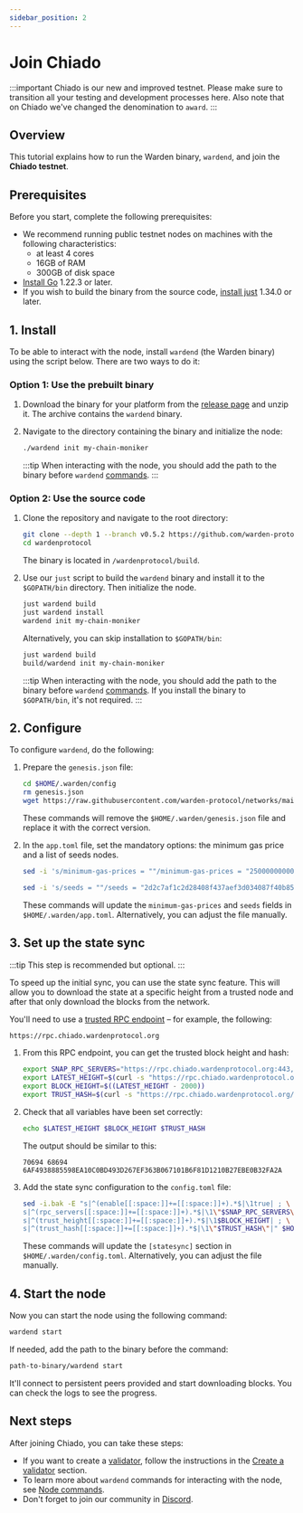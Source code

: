 ```yaml
---
sidebar_position: 2
---
```


# Join Chiado

:::important Chiado is our new and improved testnet. Please make sure to transition all your testing and development processes here. Also note that on Chiado we've changed the denomination to `award`. :::

## Overview

This tutorial explains how to run the Warden binary, `wardend`, and join the **Chiado testnet**.

## Prerequisites

Before you start, complete the following prerequisites:

* We recommend running public testnet nodes on machines with the following characteristics:
  * at least 4 cores
  * 16GB of RAM
  * 300GB of disk space
* [Install Go](https://golang.org/doc/install) 1.22.3 or later.
* If you wish to build the binary from the source code, [install just](https://github.com/casey/just) 1.34.0 or later.

## 1. Install

To be able to interact with the node, install `wardend` (the Warden binary) using the script below. There are two ways to do it:

### Option 1: Use the prebuilt binary

1. Download the binary for your platform from the [release page](https://github.com/warden-protocol/wardenprotocol/releases/tag/v0.5.2) and unzip it. The archive contains the `wardend` binary.
2.  Navigate to the directory containing the binary and initialize the node:

    ```bash
    ./wardend init my-chain-moniker
    ```

    :::tip When interacting with the node, you should add the path to the binary before `wardend` [commands](../../../../operate-a-node/node-commands/). :::

### Option 2: Use the source code

1.  Clone the repository and navigate to the root directory:

    ```bash
    git clone --depth 1 --branch v0.5.2 https://github.com/warden-protocol/wardenprotocol
    cd wardenprotocol
    ```

    The binary is located in `/wardenprotocol/build`.
2.  Use our `just` script to build the `wardend` binary and install it to the `$GOPATH/bin` directory. Then initialize the node.

    ```bash
    just wardend build
    just wardend install
    wardend init my-chain-moniker
    ```

    Alternatively, you can skip installation to `$GOPATH/bin`:

    ```bash
    just wardend build
    build/wardend init my-chain-moniker
    ```

    :::tip When interacting with the node, you should add the path to the binary before `wardend` [commands](../../../../operate-a-node/node-commands/). If you install the binary to `$GOPATH/bin`, it's not required. :::

## 2. Configure

To configure `wardend`, do the following:

1.  Prepare the `genesis.json` file:

    ```bash
    cd $HOME/.warden/config
    rm genesis.json
    wget https://raw.githubusercontent.com/warden-protocol/networks/main/testnets/chiado/genesis.json
    ```

    These commands will remove the `$HOME/.warden/genesis.json` file and replace it with the correct version.
2.  In the `app.toml` file, set the mandatory options: the minimum gas price and a list of seeds nodes.

    ```bash
    sed -i 's/minimum-gas-prices = ""/minimum-gas-prices = "250000000000000award"/' app.toml
    ```

    ```bash
    sed -i 's/seeds = ""/seeds = "2d2c7af1c2d28408f437aef3d034087f40b85401@52.51.132.79:26656"/' config.toml
    ```

    These commands will update the `minimum-gas-prices` and `seeds` fields in `$HOME/.warden/app.toml`. Alternatively, you can adjust the file manually.

## 3. Set up the state sync

:::tip This step is recommended but optional. :::

To speed up the initial sync, you can use the state sync feature. This will allow you to download the state at a specific height from a trusted node and after that only download the blocks from the network.

You'll need to use a [trusted RPC endpoint](https://github.com/warden-protocol/networks/blob/main/testnets/chiado/chain.json) – for example, the following:

```bash
https://rpc.chiado.wardenprotocol.org
```

1.  From this RPC endpoint, you can get the trusted block height and hash:

    ```bash
    export SNAP_RPC_SERVERS="https://rpc.chiado.wardenprotocol.org:443,https://rpc.chiado.wardenprotocol.org:443"
    export LATEST_HEIGHT=$(curl -s "https://rpc.chiado.wardenprotocol.org/block" | jq -r .result.block.header.height)
    export BLOCK_HEIGHT=$((LATEST_HEIGHT - 2000))
    export TRUST_HASH=$(curl -s "https://rpc.chiado.wardenprotocol.org/block?height=$BLOCK_HEIGHT" | jq -r .result.block_id.hash)
    ```
2.  Check that all variables have been set correctly:

    ```bash
    echo $LATEST_HEIGHT $BLOCK_HEIGHT $TRUST_HASH
    ```

    The output should be similar to this:

    ```
    70694 68694 6AF4938885598EA10C0BD493D267EF363B067101B6F81D1210B27EBE0B32FA2A
    ```
3.  Add the state sync configuration to the `config.toml` file:

    ```bash
    sed -i.bak -E "s|^(enable[[:space:]]+=[[:space:]]+).*$|\1true| ; \
    s|^(rpc_servers[[:space:]]+=[[:space:]]+).*$|\1\"$SNAP_RPC_SERVERS\"| ; \
    s|^(trust_height[[:space:]]+=[[:space:]]+).*$|\1$BLOCK_HEIGHT| ; \
    s|^(trust_hash[[:space:]]+=[[:space:]]+).*$|\1\"$TRUST_HASH\"|" $HOME/.warden/config/config.toml
    ```

    These commands will update the `[statesync]` section in `$HOME/.warden/config.toml`. Alternatively, you can adjust the file manually.

## 4. Start the node

Now you can start the node using the following command:

```bash
wardend start
```

If needed, add the path to the binary before the command:

```bash
path-to-binary/wardend start
```

It'll connect to persistent peers provided and start downloading blocks. You can check the logs to see the progress.

## Next steps

After joining Chiado, you can take these steps:

* If you want to create a [validator](../../../../learn/glossary/#validator), follow the instructions in the [Create a validator](../../../../operate-a-node/create-a-validator/) section.
* To learn more about `wardend` commands for interacting with the node, see [Node commands](../../../../operate-a-node/node-commands/).
* Don't forget to join our community in [Discord](https://discord.com/invite/warden).
